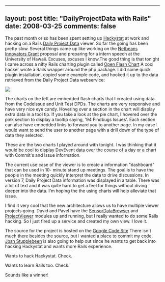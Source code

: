 
---
layout: post
title: "DailyProjectData with Rails"
date: 2008-03-25
comments: false
---


The past month or so has been spent setting up [Hackystat][1] at work and hacking on a Rails [Daily Project Data][2] viewer. So far the going has been pretty slow. Several things came up like working on 
the [Netbeans Innovators Grant][3] proposal and preparing for a intern speech at the University of Hawaii.
Excuses, excuses I know.The good thing is that tonight I came across a nifty Rails charting plugin called [Open Flash Chart][4] A cool hacker wrote a Rails wrapper around the php package. I did some quick 
plugin installation, copied some example code, and hooked it up to the data retrieved from the Daily 
Project Data webservice:

[![][5] ][6] 

The charts on the left are embedded flash charts that I created using data from the CodeIssue and Unit 
Test DPDs. The charts are very responsive and have very nice eye candy. Hovering  over a section in the 
chart will display extra data in a tool tip. If you take a look at the pie chart, I hovered over the pink 
section to display a tooltip saying, '94 Findbugs Issues'. Each section can also have embedded links to 
forward you to another page. In my case I would want to send the user to another page with a drill down 
of the type of data they selected.

These are the two charts I played around with tonight. I was thinking that it would be cool to display DevEvent data over the course of a day or a chart with Commit's and Issue information.

The current use case  of the viewer is to create a information "dashboard" that can be used in 10- minute 
stand up meetings. The goal is to have the people in the meeting quickly interpret the data to drive 
discussions. In version 7, Daily Project Data information was displayed in a table. There was a lot of 
text and it was quite hard to get a feel for things without diving deeper into the data. I'm hoping the 
the using charts will help alleviate that issue.

I find it very cool that the new architecture allows us to have multiple viewer projects going. David and 
Pavel have the [SensorDataBrowser][7] and [ProjectViewer][8] modules up and running, but I really wanted 
to do some Rails hacking. So I just fired up a service and created my own view. I love it.

The source for the project is hosted on the [Google Code Site][9] There isn't much there besides the 
source, but I wanted a place to commit my code. [Josh Stupplebeen][10] is also going to help out since 
he wants to get back into hacking Hackystat and wants more Rails experience.

Wants to hack Hackystat. Check.

Wants to learn Rails too. Check.

Sounds like a winner!



  [1]: http://code.google.com/p/hackystat/
  [2]: http://code.google.com/p/hackystat-analysis-dailyprojectdata/
  [3]: http://austenito.blogspot.com/2008/03/netbeans-innovators-grant.html
  [4]: http://pullmonkey.com/projects/open_flash_chart
  [5]: http://2.bp.blogspot.com/_gZ-LJtj9hxw/R-jqkZUygMI/AAAAAAAAAIA/FgLCZUtfC4I/s320/Screenshot-Mozilla+Firefox-1.png
  [6]: http://2.bp.blogspot.com/_gZ-LJtj9hxw/R-jqkZUygMI/AAAAAAAAAIA/FgLCZUtfC4I/s1600-h/Screenshot-Mozilla+Firefox-1.png
  [7]: http://code.google.com/p/hackystat-ui-sensordatabrowser/
  [8]: http://code.google.com/p/hackystat-ui-projectviewer/
  [9]: http://code.google.com/p/hackystat-viewer/
  [10]: http://jpstup.blogspot.com/
